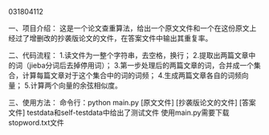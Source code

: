 031804112

一、项目介绍：
这是一个论文查重算法，给出一个原文文件和一个在这份原文上经过了增删改的抄袭版论文的文件，在答案文件中输出其重复率。

二、代码流程：
1.读文件为一整个字符串，去空格，换行；
2.提取出两篇文章中的词（jieba分词后去掉停用词）；
3.第一步处理后的两篇文章的词，合并成一个集合，计算每篇文章对于这个集合中的词的词频；
4.生成两篇文章各自的词频向量；
5.计算两个向量的余弦相似度。

三、使用方法：
命令行：python main.py [原文文件] [抄袭版论文的文件] [答案文件]
testdata和self-testdata中给出了测试文件
使用main.py需要下载stopword.txt文件
 
